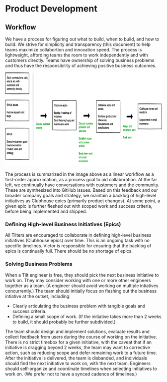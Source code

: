 # Product Development


## Workflow
We have a process for figuring out what to build, when to build, and how to build. We strive for simplicity and transparency (this document) to help teams maximize collabortion and innovation speed. The process is lightweight, affording teams the room to work independently and with customers directly. Teams have ownership of solving business problems and thus have the responsibility of achieving positive business outcomes.

<img src="images/workflow.png" height="300" />

The process is summarized in the image above as a linear workflow as a first-order approximation, as a process goal to aid collaboration. At the far left, we continually have conversations with customers and the community. These are synthesized into GitHub issues. Based on this feedback and our broader company goals and strategy, we maintain a backlog of high-level initiatives as Clubhouse epics (primarily product changes). At some point, a given epic is further fleshed out with scoped work and success criteria, before being implemented and shipped.

### Defining High-level Business Initiatives (Epics)
All Tilters are encouraged to collaborate in defining high-level business initiatives (Clubhouse epics) over time. This is an ongoing task with no specific timelines. Victor is responsible for ensuring that the backlog of epics is continually full. There should be no shortage of epics.

### Solving Business Problems
When a Tilt engineer is free, they should pick the next business initiative to work on. They may consider working with one or more other engineers together as a team. (A engineer should avoid working on multiple intiatives concurrently.) The team should initially focus on fleshing out the business intiative at the outset, including:
- Clearly articulating the business problem with tangible goals and success criteria.
- Defining a small scope of work. (If the initiative takes more than 2 weeks to build, it should probably be further subdivided.)

The team should design and implement solutions, evaluate results and collect feedback from users during the course of working on the initiative. There is no strict timebox for a given initiative, with the caveat that if an initiative is dragging beyond 2 weeks, the team may want to corrective action, such as reducing scope and defer remaining work to a future time. After the initiative is delivered, the team is disbanded, and individuals should find the next initiative to work on, with the next team. Engineers should self-organize and coordinate timelines when selecting initiatives to work on. (We prefer not to have a synced cadence of timelines.) 
